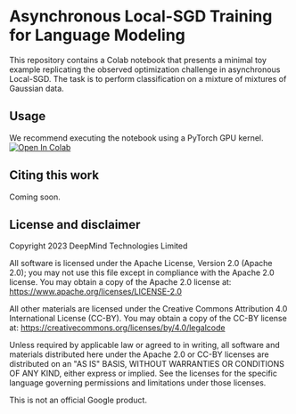 # Asynchronous Local-SGD Training for Language Modeling
This repository contains a Colab notebook that presents a minimal toy example replicating the observed optimization challenge in asynchronous Local-SGD.
The task is to perform classification on a mixture of mixtures of Gaussian data.

## Usage

We recommend executing the notebook using a PyTorch GPU kernel.
[![Open In Colab](https://colab.research.google.com/assets/colab-badge.svg)](https://colab.research.google.com/github/google-deepmind/asyncdiloco/blob/master/AsyncLocalSGDToyExample.ipynb)

## Citing this work

Coming soon.

## License and disclaimer

Copyright 2023 DeepMind Technologies Limited

All software is licensed under the Apache License, Version 2.0 (Apache 2.0);
you may not use this file except in compliance with the Apache 2.0 license.
You may obtain a copy of the Apache 2.0 license at:
https://www.apache.org/licenses/LICENSE-2.0

All other materials are licensed under the Creative Commons Attribution 4.0
International License (CC-BY). You may obtain a copy of the CC-BY license at:
https://creativecommons.org/licenses/by/4.0/legalcode

Unless required by applicable law or agreed to in writing, all software and
materials distributed here under the Apache 2.0 or CC-BY licenses are
distributed on an "AS IS" BASIS, WITHOUT WARRANTIES OR CONDITIONS OF ANY KIND,
either express or implied. See the licenses for the specific language governing
permissions and limitations under those licenses.

This is not an official Google product.
